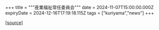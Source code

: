 +++
title = """産業福祉常任委員会"""
date = 2024-11-07T15:00:00.000Z
expiryDate = 2024-12-16T17:19:18.115Z
tags = ["kuriyama","news"]
+++


[[source]](https://www.town.kuriyama.hokkaido.jp/site/gikai/29413.html)
